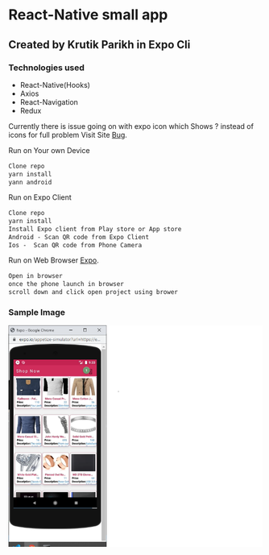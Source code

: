 # React-Native small app
## Created by Krutik Parikh in Expo Cli
### Technologies used
- React-Native(Hooks)
- Axios
- React-Navigation
- Redux

Currently there is issue going on with expo icon which Shows ? instead of icons for full problem Visit Site [Bug](https://forums.expo.io/t/question-mark-instead-of-the-ionicons-icon/46864). 

Run on Your own Device
```
Clone repo
yarn install
yann android
```

Run on Expo Client
```
Clone repo
yarn install
Install Expo client from Play store or App store
Android - Scan QR code from Expo Client
Ios -  Scan QR code from Phone Camera
```
Run on Web Browser [Expo](https://expo.io/@parikrut/projects/hangrytestkp).
```
Open in browser
once the phone launch in browser
scroll down and click open project using brower
```

### Sample Image
![](sample/Untitled.png)

